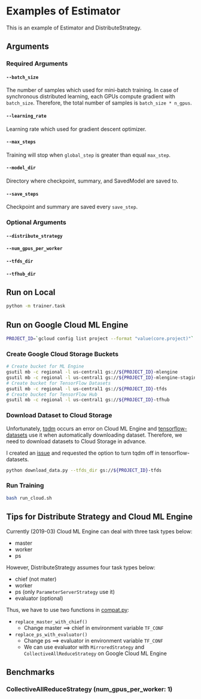 # Examples of Estimator

This is an example of Estimator and DistributeStrategy.

## Arguments

### Required Arguments

#### `--batch_size`

The number of samples which used for mini-batch training.
In case of synchronous distributed learning, each GPUs compute gradient with `batch_size`.
Therefore, the total number of samples is `batch_size * n_gpus`. 

#### `--learning_rate`

Learning rate which used for gradient descent optimizer.

#### `--max_steps`

Training will stop when `global_step` is greater than equal `max_step`.

#### `--model_dir`

Directory where checkpoint, summary, and SavedModel are saved to.

#### `--save_steps`

Checkpoint and summary are saved every `save_step`.

### Optional Arguments

#### `--distribute_strategy`

#### `--num_gpus_per_worker`

#### `--tfds_dir`

#### `--tfhub_dir`

## Run on Local

```bash
python -m trainer.task
```

## Run on Google Cloud ML Engine

```bash
PROJECT_ID=`gcloud config list project --format "value(core.project)"`
```

### Create Google Cloud Storage Buckets

```bash
# Create bucket for ML Engine
gsutil mb -c regional -l us-central1 gs://${PROJECT_ID}-mlengine
gsutil mb -c regional -l us-central1 gs://${PROJECT_ID}-mlengine-staging
# Create bucket for TensorFlow Datasets
gsutil mb -c regional -l us-central1 gs://${PROJECT_ID}-tfds
# Create bucket for TensorFlow Hub
gsutil mb -c regional -l us-central1 gs://${PROJECT_ID}-tfhub
```

### Download Dataset to Cloud Storage

Unfortunately, [tqdm](https://github.com/tqdm/tqdm) occurs an error on Cloud ML Engine and [tensorflow-datasets](https://github.com/tensorflow/datasets) use it when automatically downloading dataset.
Therefore, we need to download datasets to Cloud Storage in advance.

I created an [issue](https://github.com/tensorflow/datasets/issues/310) and requested the option to turn tqdm off in tensorflow-datasets.

```bash
python download_data.py --tfds_dir gs://${PROJECT_ID}-tfds
```

### Run Training

```bash
bash run_cloud.sh
```

## Tips for Distribute Strategy and Cloud ML Engine

Currently (2019-03) Cloud ML Engine can deal with three task types below:

* master
* worker
* ps

However, DistributeStrategy assumes four task types below:

* chief (not mater)
* worker
* ps (only `ParameterServerStrategy` use it)
* evaluator (optional)

Thus, we have to use two functions in [compat.py](trainer/compat.py):

* `replace_master_with_chief()`
  * Change master ==> chief in environment variable `TF_CONF`
* `replace_ps_with_evaluator()`
  * Change ps ==> evaluator in environment variable `TF_CONF`
  * We can use evaluator with `MirroredStrategy` and `CollectiveAllReduceStrategy` on Google Cloud ML Engine
 
 ## Benchmarks
 
 ### CollectiveAllReduceStrategy (num_gpus_per_worker: 1)
